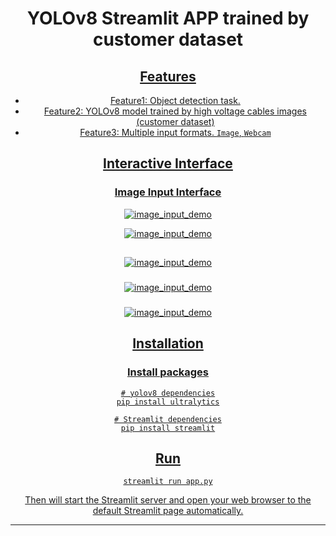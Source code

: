 
<div align="center">

# YOLOv8 Streamlit APP trained by customer dataset

  <p>
    <a align="center" href="https://ultralytics.com/yolov8" target="_blank">
     
  </p>


</div>


## Features
- Feature1: Object detection task.
- Feature2: YOLOv8 model trained by high voltage cables images (customer dataset)
- Feature3: Multiple input formats. `Image`, `Webcam`

## Interactive Interface
### Image Input Interface
![image_input_demo](https://github.com/ImaneBirJmel/web_app_detection/blob/main/image_1_ok.jpg)



![image_input_demo]([https://github.com/ImaneBirJmel/web_app_detection/edit/main/1.jpg)

##
![image_input_demo](https://github.com/ImaneBirJmel/web_app_detection/edit/main/2.jpg)

###
![image_input_demo](https://github.com/ImaneBirJmel/web_app_detection/edit/main/3.jpg)

###
![image_input_demo](https://github.com/ImaneBirJmel/web_app_detection/edit/main/4.jpg)




## Installation

### Install packages
```commandline
# yolov8 dependencies
pip install ultralytics

# Streamlit dependencies
pip install streamlit
```


## Run
```commandline
streamlit run app.py
```
Then will start the Streamlit server and open your web browser to the default Streamlit page automatically.


***


